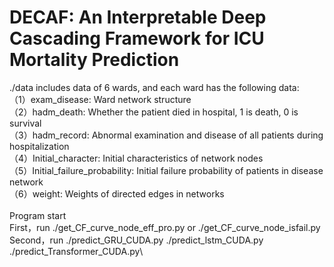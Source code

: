# DECAF: An Interpretable Deep Cascading Framework for ICU Mortality Prediction

./data includes data of 6 wards, and each ward has the following data:\
（1）exam_disease: Ward network structure\
（2）hadm_death: Whether the patient died in hospital, 1 is death, 0 is survival\
（3）hadm_record: Abnormal examination and disease of all patients during hospitalization\
（4）Initial_character: Initial characteristics of network nodes\
（5）Initial_failure_probability: Initial failure probability of patients in disease network\
（6）weight: Weights of directed edges in networks\
\
Program start\
First，run ./get_CF_curve_node_eff_pro.py or ./get_CF_curve_node_isfail.py\
Second，run ./predict_GRU_CUDA.py ./predict_lstm_CUDA.py ./predict_Transformer_CUDA.py\
